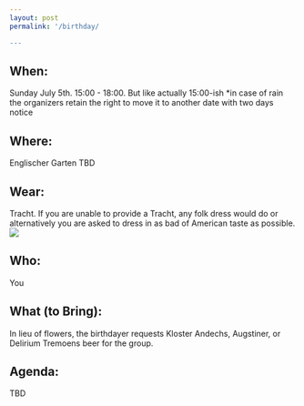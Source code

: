 ```yaml
---
layout: post
permalink: '/birthday/

---
```


## When: 
Sunday July 5th.  15:00 - 18:00.  But like actually 15:00-ish
*in case of rain the organizers retain the right to move it to another date with two days notice

## Where: 
Englischer Garten TBD

## Wear:
Tracht.  If you are unable to provide a Tracht, any folk dress would do or alternatively you are asked to dress in as bad of American taste as possible.
![]({{DenisPeskov.github.io}}/images/wiesn.jpg) 


## Who:
You

## What (to Bring):
In lieu of flowers, the birthdayer requests Kloster Andechs,  Augstiner, or Delirium Tremoens beer for the group.  

## Agenda:
TBD
                                                  
